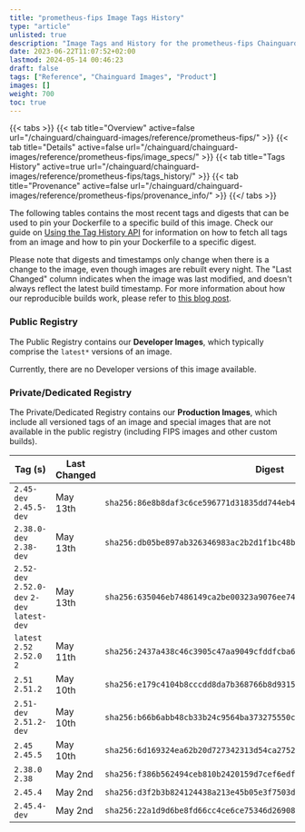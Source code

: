 ```yaml
---
title: "prometheus-fips Image Tags History"
type: "article"
unlisted: true
description: "Image Tags and History for the prometheus-fips Chainguard Image"
date: 2023-06-22T11:07:52+02:00
lastmod: 2024-05-14 00:46:23
draft: false
tags: ["Reference", "Chainguard Images", "Product"]
images: []
weight: 700
toc: true
---
```


{{< tabs >}}
{{< tab title="Overview" active=false url="/chainguard/chainguard-images/reference/prometheus-fips/" >}}
{{< tab title="Details" active=false url="/chainguard/chainguard-images/reference/prometheus-fips/image_specs/" >}}
{{< tab title="Tags History" active=true url="/chainguard/chainguard-images/reference/prometheus-fips/tags_history/" >}}
{{< tab title="Provenance" active=false url="/chainguard/chainguard-images/reference/prometheus-fips/provenance_info/" >}}
{{</ tabs >}}

The following tables contains the most recent tags and digests that can be used to pin your Dockerfile to a specific build of this image. Check our guide on [Using the Tag History API](/chainguard/chainguard-images/using-the-tag-history-api/) for information on how to fetch all tags from an image and how to pin your Dockerfile to a specific digest.

Please note that digests and timestamps only change when there is a change to the image, even though images are rebuilt every night. The "Last Changed" column indicates when the image was last modified, and doesn't always reflect the latest build timestamp. For more information about how our reproducible builds work, please refer to [this blog post](https://www.chainguard.dev/unchained/reproducing-chainguards-reproducible-image-builds).

### Public Registry
The Public Registry contains our **Developer Images**, which typically comprise the `latest*` versions of an image.

Currently, there are no Developer versions of this image available.

### Private/Dedicated Registry
The Private/Dedicated Registry contains our **Production Images**, which include all versioned tags of an image and special images that are not available in the public registry (including FIPS images and other custom builds).

| Tag (s)                                       | Last Changed | Digest                                                                    |
|-----------------------------------------------|--------------|---------------------------------------------------------------------------|
|  `2.45-dev` `2.45.5-dev`                      | May 13th     | `sha256:86e8b8daf3c6ce596771d31835dd744eb44df7160a2f108a5f4495cbd9d1439e` |
|  `2.38.0-dev` `2.38-dev`                      | May 13th     | `sha256:db05be897ab326346983ac2b2d1f1bc48bd78c6035065a88200ae2d5ae7d662f` |
|  `2.52-dev` `2.52.0-dev` `2-dev` `latest-dev` | May 13th     | `sha256:635046eb7486149ca2be00323a9076ee74b2ae18bbef499f75c907ccf53d5b18` |
|  `latest` `2.52` `2.52.0` `2`                 | May 11th     | `sha256:2437a438c46c3905c47aa9049cfddfcba60957d308b2fad4057b87c1fd76d3fd` |
|  `2.51` `2.51.2`                              | May 10th     | `sha256:e179c4104b8cccdd8da7b368766b8d9315e1fbf3b3ee73d78be95e784a140453` |
|  `2.51-dev` `2.51.2-dev`                      | May 10th     | `sha256:b66b6abb48cb33b24c9564ba373275550c0aa3dc7fbf6825774480009bc50390` |
|  `2.45` `2.45.5`                              | May 10th     | `sha256:6d169324ea62b20d727342313d54ca27521967bba2993daac45e79b9876d9e2d` |
|  `2.38.0` `2.38`                              | May 2nd      | `sha256:f386b562494ceb810b2420159d7cef6edfbd0ceae716849974892b5919f86607` |
|  `2.45.4`                                     | May 2nd      | `sha256:d3f2b3b824124438a213e45b05e3f7503d95752ca854cba3ca741f225e083e59` |
|  `2.45.4-dev`                                 | May 2nd      | `sha256:22a1d9d6be8fd66cc4ce6ce75346d269082ee05efbc428b380cc3173ed38738d` |

